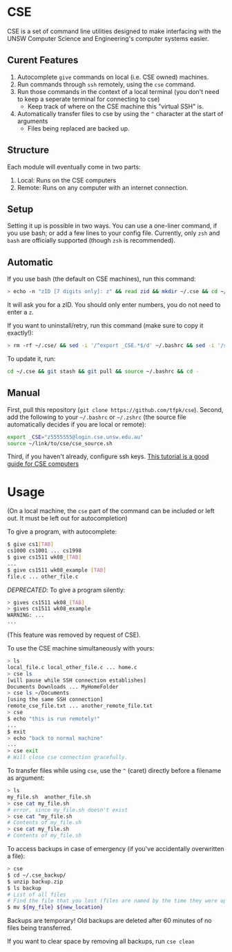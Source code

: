 # CSE

CSE is a set of command line utilities designed to make interfacing with the UNSW Computer Science and Engineering's computer systems easier. 

## Curent Features

1) Autocomplete `give` commands on local (i.e. CSE owned) machines.
2) Run commands through `ssh` remotely, using the `cse` command.
3) Run those commands in the context of a local terminal (you don't need to keep a seperate terminal for connecting to cse)
    - Keep track of where on the CSE machine this "virtual SSH" is.
4) Automatically transfer files to cse by using the `^` character at the start of arguments
    - Files being replaced are backed up.

## Structure

Each module will eventually come in two parts:
1) Local: Runs on the CSE computers
2) Remote: Runs on any computer with an internet connection.

## Setup
Setting it up is possible in two ways. You can use a one-liner command, if you use bash; or add a few lines to your config file.
Currently, only `zsh` and `bash` are officially supported (though `zsh` is recommended).

## Automatic
If you use bash (the default on CSE machines), run this command:

```bash
> echo -n "zID [7 digits only]: z" && read zid && mkdir ~/.cse && cd ~/.cse && git clone https://github.com/tfpk/cse . && echo "export _CSE="z$zid@login.cse.unsw.edu.au"" >> ~/.bashrc && echo "source ~/.cse/cse_source.sh" >> ~/.bashrc && source ~/.bashrc && cd -
```
It will ask you for a zID. You should only enter numbers, you do not need to enter a `z`.

If you want to uninstall/retry, run this command (make sure to copy it exactly!):

```bash
> rm -rf ~/.cse/ && sed -i '/^export _CSE.*$/d' ~/.bashrc && sed -i '/source .*cse_source\.sh/d' ~/.bashrc
```

To update it, run:
```bash
cd ~/.cse && git stash && git pull && source ~/.bashrc && cd -
```

## Manual

First, pull this repository (`git clone https://github.com/tfpk/cse`).
Second, add the following to your `~/.bashrc` or `~/.zshrc` (the source file automatically decides if you are local or remote):
```bash
export _CSE="z5555555@login.cse.unsw.edu.au"
source ~/link/to/cse/cse_source.sh
```
Third, if you haven't already, configure ssh keys. [This tutorial is a good guide for CSE computers](https://github.com/CallumHoward/cli-tools/blob/master/ssh_guide.md)

# Usage
(On a local machine, the `cse` part of the command can be included or left out. It must be left out for autocompletion)

To give a program, with autocomplete:
```bash
$ give cs1[TAB]
cs1000 cs1001 ... cs1998
$ give cs1511 wk08_[TAB]
...
$ give cs1511 wk08_example [TAB]
file.c ... other_file.c
```

_DEPRECATED_: To give a program silently:
```bash
> gives cs1511 wk08_[TAB]
> gives cs1511 wk08_example
WARNING: ...
...
```
(This feature was removed by request of CSE).

To use the CSE machine simultaneously with yours:
```bash
> ls
local_file.c local_other_file.c ... home.c
> cse ls
[will pause while SSH connection establishes]
Documents Downloads ... MyHomeFolder
> cse ls ~/Documents
[using the same SSH connection]
remote_cse_file.txt ... another_remote_file.txt
> cse
$ echo "this is run remotely!"
...
$ exit
> echo "back to normal machine"
...
> cse exit
# Will close cse connection gracefully.
```

To transfer files while using `cse`, use the `^` (caret) directly before a filename as argument:
```bash
> ls
my_file.sh  another_file.sh
> cse cat my_file.sh
# error, since my_file.sh doesn't exist
> cse cat ^my_file.sh
# Contents of my_file.sh
> cse cat my_file.sh
# Contents of my_file.sh
```

To access backups in case of emergency (if you've accidentally overwritten a file):
```bash
> cse
$ cd ~/.cse_backup/
$ unzip backup.zip
$ ls backup
# List of all files
# Find the file that you lost (files are named by the time they were uploaded and their name).
$ mv ${my_file} ${new_location}
```

Backups are temporary! Old backups are deleted after 60 minutes of no files being transferred.

If you want to clear space by removing all backups, run `cse clean`
